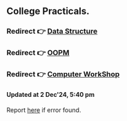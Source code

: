 ## College Practicals.
### Redirect 👉 [Data Structure](https://github.com/FlashXT/codes/tree/main/DataStructure)
### Redirect 👉 [OOPM](https://github.com/FlashXT/codes/tree/main/OOPM)
### Redirect 👉 [Computer WorkShop](https://github.com/FlashXT/codes/tree/main/ComputerWorkShop)
###
###
###

#### Updated at 2 Dec'24, 5:40 pm

Report [he](https://riotoreo.t.me)[re](https://t.me/riotoreo) if error found.
